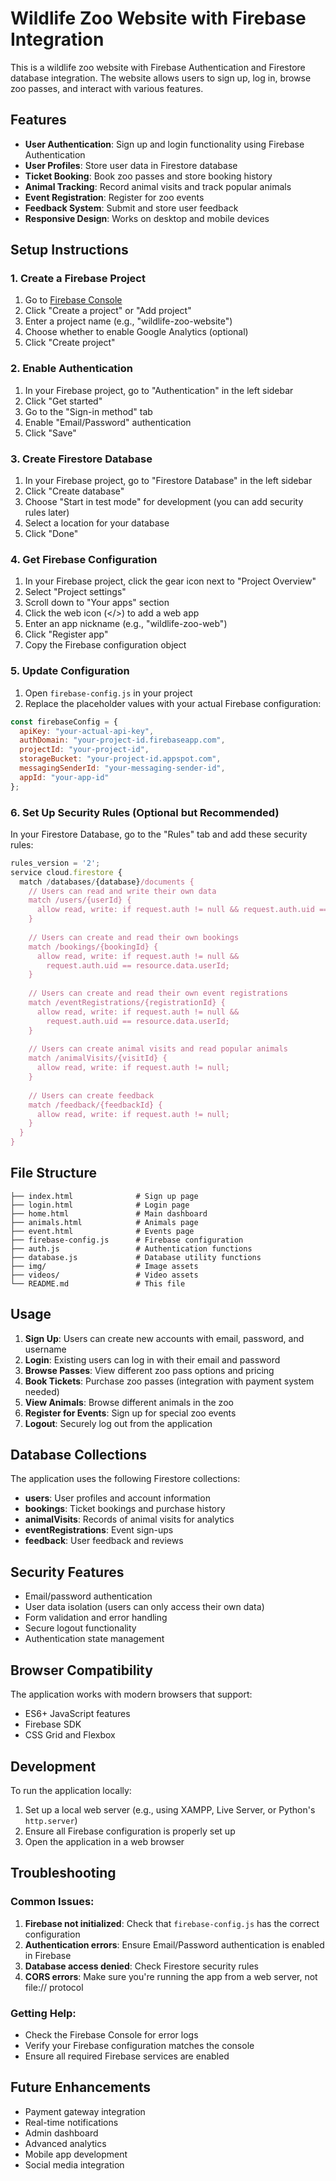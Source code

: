 # Wildlife Zoo Website with Firebase Integration

This is a wildlife zoo website with Firebase Authentication and Firestore database integration. The website allows users to sign up, log in, browse zoo passes, and interact with various features.

## Features

- **User Authentication**: Sign up and login functionality using Firebase Authentication
- **User Profiles**: Store user data in Firestore database
- **Ticket Booking**: Book zoo passes and store booking history
- **Animal Tracking**: Record animal visits and track popular animals
- **Event Registration**: Register for zoo events
- **Feedback System**: Submit and store user feedback
- **Responsive Design**: Works on desktop and mobile devices

## Setup Instructions

### 1. Create a Firebase Project

1. Go to [Firebase Console](https://console.firebase.google.com/)
2. Click "Create a project" or "Add project"
3. Enter a project name (e.g., "wildlife-zoo-website")
4. Choose whether to enable Google Analytics (optional)
5. Click "Create project"

### 2. Enable Authentication

1. In your Firebase project, go to "Authentication" in the left sidebar
2. Click "Get started"
3. Go to the "Sign-in method" tab
4. Enable "Email/Password" authentication
5. Click "Save"

### 3. Create Firestore Database

1. In your Firebase project, go to "Firestore Database" in the left sidebar
2. Click "Create database"
3. Choose "Start in test mode" for development (you can add security rules later)
4. Select a location for your database
5. Click "Done"

### 4. Get Firebase Configuration

1. In your Firebase project, click the gear icon next to "Project Overview"
2. Select "Project settings"
3. Scroll down to "Your apps" section
4. Click the web icon (</>) to add a web app
5. Enter an app nickname (e.g., "wildlife-zoo-web")
6. Click "Register app"
7. Copy the Firebase configuration object

### 5. Update Configuration

1. Open `firebase-config.js` in your project
2. Replace the placeholder values with your actual Firebase configuration:

```javascript
const firebaseConfig = {
  apiKey: "your-actual-api-key",
  authDomain: "your-project-id.firebaseapp.com",
  projectId: "your-project-id",
  storageBucket: "your-project-id.appspot.com",
  messagingSenderId: "your-messaging-sender-id",
  appId: "your-app-id"
};
```

### 6. Set Up Security Rules (Optional but Recommended)

In your Firestore Database, go to the "Rules" tab and add these security rules:

```javascript
rules_version = '2';
service cloud.firestore {
  match /databases/{database}/documents {
    // Users can read and write their own data
    match /users/{userId} {
      allow read, write: if request.auth != null && request.auth.uid == userId;
    }
    
    // Users can create and read their own bookings
    match /bookings/{bookingId} {
      allow read, write: if request.auth != null && 
        request.auth.uid == resource.data.userId;
    }
    
    // Users can create and read their own event registrations
    match /eventRegistrations/{registrationId} {
      allow read, write: if request.auth != null && 
        request.auth.uid == resource.data.userId;
    }
    
    // Users can create animal visits and read popular animals
    match /animalVisits/{visitId} {
      allow read, write: if request.auth != null;
    }
    
    // Users can create feedback
    match /feedback/{feedbackId} {
      allow read, write: if request.auth != null;
    }
  }
}
```

## File Structure

```
├── index.html              # Sign up page
├── login.html              # Login page
├── home.html               # Main dashboard
├── animals.html            # Animals page
├── event.html              # Events page
├── firebase-config.js      # Firebase configuration
├── auth.js                 # Authentication functions
├── database.js             # Database utility functions
├── img/                    # Image assets
├── videos/                 # Video assets
└── README.md               # This file
```

## Usage

1. **Sign Up**: Users can create new accounts with email, password, and username
2. **Login**: Existing users can log in with their email and password
3. **Browse Passes**: View different zoo pass options and pricing
4. **Book Tickets**: Purchase zoo passes (integration with payment system needed)
5. **View Animals**: Browse different animals in the zoo
6. **Register for Events**: Sign up for special zoo events
7. **Logout**: Securely log out from the application

## Database Collections

The application uses the following Firestore collections:

- **users**: User profiles and account information
- **bookings**: Ticket bookings and purchase history
- **animalVisits**: Records of animal visits for analytics
- **eventRegistrations**: Event sign-ups
- **feedback**: User feedback and reviews

## Security Features

- Email/password authentication
- User data isolation (users can only access their own data)
- Form validation and error handling
- Secure logout functionality
- Authentication state management

## Browser Compatibility

The application works with modern browsers that support:
- ES6+ JavaScript features
- Firebase SDK
- CSS Grid and Flexbox

## Development

To run the application locally:

1. Set up a local web server (e.g., using XAMPP, Live Server, or Python's `http.server`)
2. Ensure all Firebase configuration is properly set up
3. Open the application in a web browser

## Troubleshooting

### Common Issues:

1. **Firebase not initialized**: Check that `firebase-config.js` has the correct configuration
2. **Authentication errors**: Ensure Email/Password authentication is enabled in Firebase
3. **Database access denied**: Check Firestore security rules
4. **CORS errors**: Make sure you're running the app from a web server, not file:// protocol

### Getting Help:

- Check the Firebase Console for error logs
- Verify your Firebase configuration matches the console
- Ensure all required Firebase services are enabled

## Future Enhancements

- Payment gateway integration
- Real-time notifications
- Admin dashboard
- Advanced analytics
- Mobile app development
- Social media integration 